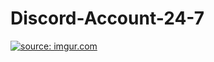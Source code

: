 # Discord-Account-24-7
<title>Keep your Discord account 24/7 even if you're not online.</title>
<a href="https://imgur.com/f4MsXqc"><img src="https://i.imgur.com/f4MsXqc.jpg" title="source: imgur.com" /></a>
